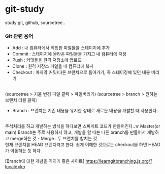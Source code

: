 # git-study
study git, github, sourcetree..

### Git 관련 용어
- Add : 내 컴퓨터에서 작업한 파일들을 스테이지에 추가
- Commit : 스테이지에 올라온 파일들을 가지고 내 컴퓨터에 저장
- Push : 커밋들을 원격 저장소에 업로드
- Clone : 원격 저장소 파일을 내 컴퓨터에 복사
- Checkout : 마지막 커밋/다른 브랜치으로 돌아가기, 즉 스테이징에 있던 내용 버리기
<br>
  (sourcetree > 지울 변경 파일 클릭 > 파일버리기)
  (sourcetree > branch > 원하는 브랜치 더블 클릭)
  
- Branch : 브랜치는 기존 내용을 유지한 상태로 새로운 내용을 개발할 때 사용한다.
<br> 
주석처리를 하고 개발하는 방식을 하다보면 스파게트 코드가 만들어진다..ㅠ
Master(or main) Branch는 주로 사용하지 않고, 개발을 할 때는 다른 branch를 만들어서 개발하고 merge하는 것
- Merge : 두 브랜치를 합치는 것</br>
현재 브랜치를 HEAD 브랜치라고 한다. 쉽게 이해한 것으로는 checkout을 하면 HEAD가 이동하는 듯 하다.
  
[Branch에 대한 개념을 익히기 좋은 사이트]
https://learngitbranching.js.org/?locale=ko 
